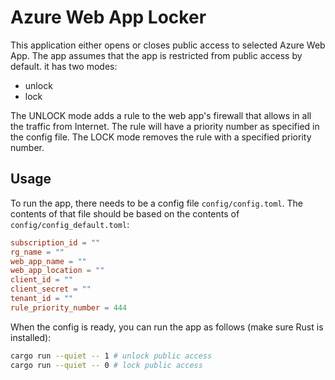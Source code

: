 # Azure Web App Locker

This application either opens or closes public access to selected Azure Web App.
The app assumes that the app is restricted from public access by default. it has 
two modes:

- unlock
- lock

The UNLOCK mode adds a rule to the web app's firewall that allows in all the traffic from
Internet. The rule will have a priority number as specified in the config file.
The LOCK mode removes the rule with a specified priority number.

## Usage

To run the app, there needs to be a config file `config/config.toml`.
The contents of that file should be based on the contents of `config/config_default.toml`:

```toml
subscription_id = ""
rg_name = ""
web_app_name = ""
web_app_location = ""
client_id = ""
client_secret = ""
tenant_id = ""
rule_priority_number = 444
```

When the config is ready, you can run the app as follows (make sure Rust is installed):

```sh
cargo run --quiet -- 1 # unlock public access
cargo run --quiet -- 0 # lock public access
```
